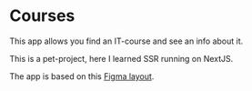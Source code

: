 # Courses

This app allows you find an IT-course and see an info about it.

This is a pet-project, here I learned SSR running on NextJS.

The app is based on this [Figma layout](https://www.figma.com/file/eHIyKZXUUtMf1BQiuv6tTA/Курс-2---NextJS?node-id=0%3A1). 
